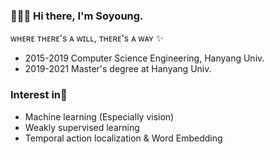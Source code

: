 
<!--
**dingdongx2/dingdongx2** is a ✨ _special_ ✨ repository because its `README.md` (this file) appears on your GitHub profile.

Here are some ideas to get you started:

- 🔭 I’m currently working on ...
- 🌱 I’m currently learning ...
- 👯 I’m looking to collaborate on ...
- 🤔 I’m looking for help with ...
- 💬 Ask me about ...
- 📫 How to reach me: ...
- 😄 Pronouns: ...
- ⚡ Fun fact: ...
-->



### 👩🏻‍💻   Hi there, I'm **Soyoung**. 

ᴡʜᴇʀᴇ ᴛʜᴇʀᴇ's ᴀ ᴡɪʟʟ, ᴛʜᴇʀᴇ's ᴀ ᴡᴀʏ ✨

- 2015-2019 Computer Science Engineering, Hanyang Univ.
- 2019-2021 Master's degree at Hanyang Univ.

### Interest in💬

- Machine learning (Especially vision)
- Weakly supervised learning
- Temporal action localization & Word Embedding 
